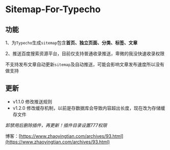 # Sitemap-For-Typecho

## 功能

1、为`Typecho`生成`sitemap`包含**首页、独立页面、分类、标签、文章**

2、推送百度搜索资源平台，目前仅支持普通收录推送，卑微的我没快速收录权限

不支持发布文章自动更新`sitemap`及自动推送，可能会影响文章发布速度所以没有做支持

## 更新

* v1.1.0 修改推送规则
* v1.2.0 修改缓存机制，以前是存数据库会导致内容超出长度，现在改为存储缓存文件

*卸禁用后删除插件，再更新！插件目录设置777权限*

博客：[https://www.zhaoyingtian.com/archives/93.html](https://www.zhaoyingtian.com/archives/93.html)
